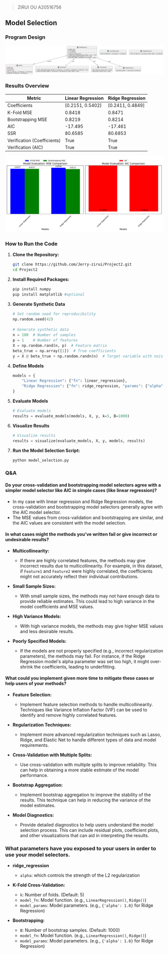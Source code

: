 > ZIRUI OU A20516756

## Model Selection

### Program Design
![alt text](images\image.png)

### Results Overview
| Metric                | **Linear Regression**       | **Ridge Regression**       |
|-----------------------|-----------------------------|-----------------------------|
| Coefficients          | [0.2151, 0.5402]           | [0.2411, 0.4849]           |
| K-Fold MSE            | 0.8418                     | 0.8471                     |
| Bootstrapping MSE     | 0.8219                     | 0.8214                     |
| AIC                   | -17.495                    | -17.461                    |
| SSR                   | 80.6585                    | 80.6853                    |
| Verification (Coefficients) | True                     | True                       |
| Verification (AIC)    | True                       | True                       |
![alt text](images\Figure_1.png)

### How to Run the Code

1. **Clone the Repository:**
   ```bash
   git clone https://github.com/Jerry-zirui/Project2.git
   cd Project2
   ```

2. **Install Required Packages:**
   ```bash
   pip install numpy
   pip install matplotlib #optional
   ```

3. **Generate Synthetic Data**
    ```python
    # Set random seed for reproducibility
    np.random.seed(42)

    # Generate synthetic data
    n = 100  # Number of samples
    p = 1    # Number of features
    X = np.random.rand(n, p)  # Feature matrix
    beta_true = np.array([1])  # True coefficients
    y = X @ beta_true + np.random.randn(n)  # Target variable with noise
    ```

4. **Define Models**
    ```python
    models = {
        "Linear Regression": {"fn": linear_regression},
        "Ridge Regression": {"fn": ridge_regression, "params": {"alpha": 1.0}},
    }
    ```

5. **Evaluate Models**
    ```python
    # Evaluate models
    results = evaluate_models(models, X, y, k=5, B=1000)
    ```

6. **Visualize Results**
    ```python
    # Visualize results
    results = visualize(evaluate_models, X, y, models, results)
    ```

7. **Run the Model Selection Script:**
    ```bash
    python model_selection.py
    ```
### Q&A

#### Do your cross-validation and bootstrapping model selectors agree with a simpler model selector like AIC in simple cases (like linear regression)?
  - In my case with linear regression and Ridge Regression models, the cross-validation and bootstrapping model selectors generally agree with the AIC model selector.
  - The MSE values from cross-validation and bootstrapping are similar, and the AIC values are consistent with the model selection.

#### In what cases might the methods you've written fail or give incorrect or undesirable results?
- **Multicollinearity:**
  - If there are highly correlated features, the methods may give incorrect results due to multicollinearity. For example, in this dataset, if `Feature1` and `Feature2` were highly correlated, the coefficients might not accurately reflect their individual contributions.
  
- **Small Sample Sizes:**
  - With small sample sizes, the methods may not have enough data to provide reliable estimates. This could lead to high variance in the model coefficients and MSE values.
  
- **High Variance Models:**
  - With high variance models, the methods may give higher MSE values and less desirable results.
  
- **Poorly Specified Models:**
  - If the models are not properly specified (e.g., incorrect regularization parameters), the methods may fail. For instance, if the Ridge Regression model's alpha parameter was set too high, it might over-shrink the coefficients, leading to underfitting.

#### What could you implement given more time to mitigate these cases or help users of your methods?
- **Feature Selection:**
  - Implement feature selection methods to handle multicollinearity. Techniques like Variance Inflation Factor (VIF) can be used to identify and remove highly correlated features.
  
- **Regularization Techniques:**
  - Implement more advanced regularization techniques such as Lasso, Ridge, and Elastic Net to handle different types of data and model requirements.
  
- **Cross-Validation with Multiple Splits:**
  - Use cross-validation with multiple splits to improve reliability. This can help in obtaining a more stable estimate of the model performance.
  
- **Bootstrap Aggregation:**
  - Implement bootstrap aggregation to improve the stability of the results. This technique can help in reducing the variance of the model estimates.
  
- **Model Diagnostics:**
  - Provide detailed diagnostics to help users understand the model selection process. This can include residual plots, coefficient plots, and other visualizations that can aid in interpreting the results.

### What parameters have you exposed to your users in order to use your model selectors.
- **ridge_regression**
  -  `alpha`: which controls the strength of the L2 regularization
- **K-Fold Cross-Validation:**
  - `k`: Number of folds. (Default: 5)
  - `model_fn`: Model function. (e.g., `LinearRegression()`, `Ridge()`)
  - `model_params`: Model parameters. (e.g., `{'alpha': 1.0}` for Ridge Regression)

- **Bootstrapping:**
  - `B`: Number of bootstrap samples. (Default: 1000)
  - `model_fn`: Model function. (e.g., `LinearRegression()`, `Ridge()`)
  - `model_params`: Model parameters. (e.g., `{'alpha': 1.0}` for Ridge Regression)